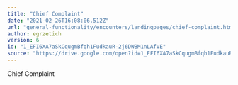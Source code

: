 ```yaml
---
title: "Chief Complaint"
date: "2021-02-26T16:08:06.512Z"
url: "general-functionality/encounters/landingpages/chief-complaint.html"
author: egrzetich
version: 6
id: "1_EFI6XA7aSkCqugmBfqh1FudkauR-2j6DWBM1nLAfVE"
source: "https://drive.google.com/open?id=1_EFI6XA7aSkCqugmBfqh1FudkauR-2j6DWBM1nLAfVE"
---
```

Chief Complaint


